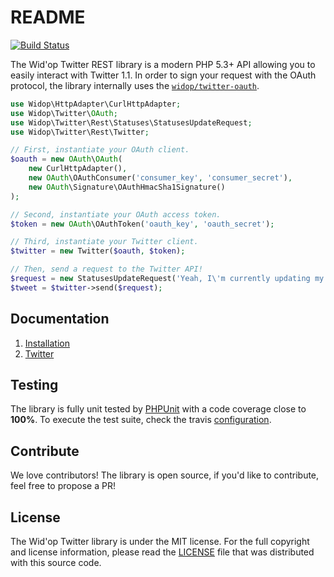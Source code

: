 # README

[![Build Status](https://secure.travis-ci.org/widop/twitter-rest.png)](http://travis-ci.org/widop/twitter-rest)

The Wid'op Twitter REST library is a modern PHP 5.3+ API allowing you to easily interact with Twitter 1.1.
In order to sign your request with the OAuth protocol, the library internally uses the
[`widop/twitter-oauth`](https://github.com/widop/twitter-oauth).

``` php
use Widop\HttpAdapter\CurlHttpAdapter;
use Widop\Twitter\OAuth;
use Widop\Twitter\Rest\Statuses\StatusesUpdateRequest;
use Widop\Twitter\Rest\Twitter;

// First, instantiate your OAuth client.
$oauth = new OAuth\OAuth(
    new CurlHttpAdapter(),
    new OAuth\OAuthConsumer('consumer_key', 'consumer_secret'),
    new OAuth\Signature\OAuthHmacSha1Signature()
);

// Second, instantiate your OAuth access token.
$token = new OAuth\OAuthToken('oauth_key', 'oauth_secret');

// Third, instantiate your Twitter client.
$twitter = new Twitter($oauth, $token);

// Then, send a request to the Twitter API!
$request = new StatusesUpdateRequest('Yeah, I\'m currently updating my status!')
$tweet = $twitter->send($request);
```

## Documentation

 1. [Installation](doc/installation.md)
 2. [Twitter](doc/twitter.md)

## Testing

The library is fully unit tested by [PHPUnit](http://www.phpunit.de/) with a code coverage close to **100%**. To
execute the test suite, check the travis [configuration](.travis.yml).

## Contribute

We love contributors! The library is open source, if you'd like to contribute, feel free to propose a PR!

## License

The Wid'op Twitter library is under the MIT license. For the full copyright and license information, please read the
[LICENSE](LICENSE) file that was distributed with this source code.
